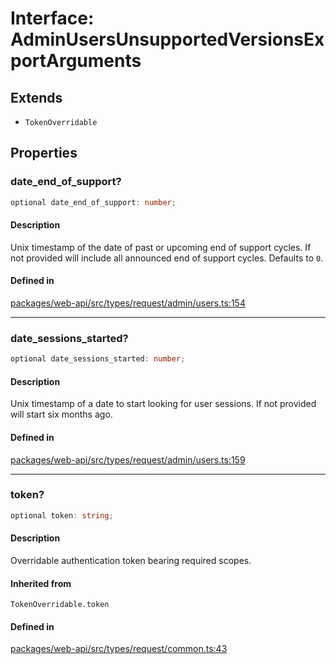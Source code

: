 # Interface: AdminUsersUnsupportedVersionsExportArguments

## Extends

- `TokenOverridable`

## Properties

### date\_end\_of\_support?

```ts
optional date_end_of_support: number;
```

#### Description

Unix timestamp of the date of past or upcoming end of support cycles.
If not provided will include all announced end of support cycles. Defaults to `0`.

#### Defined in

[packages/web-api/src/types/request/admin/users.ts:154](https://github.com/slackapi/node-slack-sdk/blob/7b348598b763c2b7545d1042b5f0429775cfa62c/packages/web-api/src/types/request/admin/users.ts#L154)

***

### date\_sessions\_started?

```ts
optional date_sessions_started: number;
```

#### Description

Unix timestamp of a date to start looking for user sessions.
If not provided will start six months ago.

#### Defined in

[packages/web-api/src/types/request/admin/users.ts:159](https://github.com/slackapi/node-slack-sdk/blob/7b348598b763c2b7545d1042b5f0429775cfa62c/packages/web-api/src/types/request/admin/users.ts#L159)

***

### token?

```ts
optional token: string;
```

#### Description

Overridable authentication token bearing required scopes.

#### Inherited from

`TokenOverridable.token`

#### Defined in

[packages/web-api/src/types/request/common.ts:43](https://github.com/slackapi/node-slack-sdk/blob/7b348598b763c2b7545d1042b5f0429775cfa62c/packages/web-api/src/types/request/common.ts#L43)
